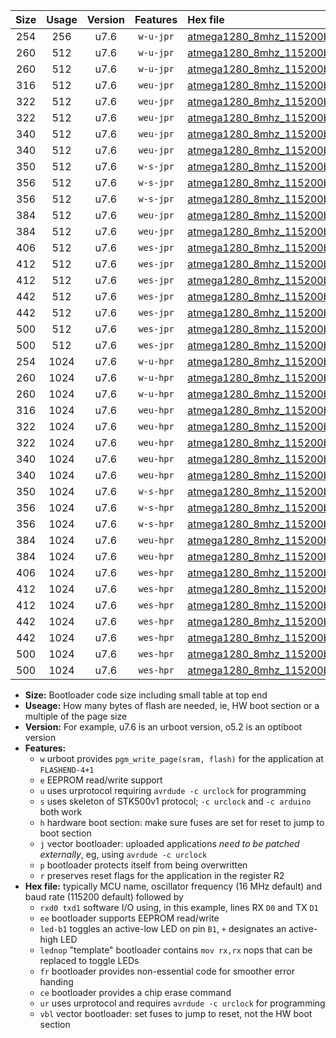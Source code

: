 |Size|Usage|Version|Features|Hex file|
|:-:|:-:|:-:|:-:|:--|
|254|256|u7.6|`w-u-jpr`|[atmega1280_8mhz_115200bps_rxe0_txe1_ur_vbl.hex](https://raw.githubusercontent.com/stefanrueger/urboot/main/atmega1280_8mhz_115200bps_rxe0_txe1_ur_vbl.hex)|
|260|512|u7.6|`w-u-jpr`|[atmega1280_8mhz_115200bps_rxe0_txe1_led+b7_ur_vbl.hex](https://raw.githubusercontent.com/stefanrueger/urboot/main/atmega1280_8mhz_115200bps_rxe0_txe1_led+b7_ur_vbl.hex)|
|260|512|u7.6|`w-u-jpr`|[atmega1280_8mhz_115200bps_rxe0_txe1_lednop_ur_vbl.hex](https://raw.githubusercontent.com/stefanrueger/urboot/main/atmega1280_8mhz_115200bps_rxe0_txe1_lednop_ur_vbl.hex)|
|316|512|u7.6|`weu-jpr`|[atmega1280_8mhz_115200bps_rxe0_txe1_ee_ur_vbl.hex](https://raw.githubusercontent.com/stefanrueger/urboot/main/atmega1280_8mhz_115200bps_rxe0_txe1_ee_ur_vbl.hex)|
|322|512|u7.6|`weu-jpr`|[atmega1280_8mhz_115200bps_rxe0_txe1_ee_led+b7_ur_vbl.hex](https://raw.githubusercontent.com/stefanrueger/urboot/main/atmega1280_8mhz_115200bps_rxe0_txe1_ee_led+b7_ur_vbl.hex)|
|322|512|u7.6|`weu-jpr`|[atmega1280_8mhz_115200bps_rxe0_txe1_ee_lednop_ur_vbl.hex](https://raw.githubusercontent.com/stefanrueger/urboot/main/atmega1280_8mhz_115200bps_rxe0_txe1_ee_lednop_ur_vbl.hex)|
|340|512|u7.6|`weu-jpr`|[atmega1280_8mhz_115200bps_rxe0_txe1_ee_led+b7_fr_ur_vbl.hex](https://raw.githubusercontent.com/stefanrueger/urboot/main/atmega1280_8mhz_115200bps_rxe0_txe1_ee_led+b7_fr_ur_vbl.hex)|
|340|512|u7.6|`weu-jpr`|[atmega1280_8mhz_115200bps_rxe0_txe1_ee_lednop_fr_ur_vbl.hex](https://raw.githubusercontent.com/stefanrueger/urboot/main/atmega1280_8mhz_115200bps_rxe0_txe1_ee_lednop_fr_ur_vbl.hex)|
|350|512|u7.6|`w-s-jpr`|[atmega1280_8mhz_115200bps_rxe0_txe1_vbl.hex](https://raw.githubusercontent.com/stefanrueger/urboot/main/atmega1280_8mhz_115200bps_rxe0_txe1_vbl.hex)|
|356|512|u7.6|`w-s-jpr`|[atmega1280_8mhz_115200bps_rxe0_txe1_led+b7_vbl.hex](https://raw.githubusercontent.com/stefanrueger/urboot/main/atmega1280_8mhz_115200bps_rxe0_txe1_led+b7_vbl.hex)|
|356|512|u7.6|`w-s-jpr`|[atmega1280_8mhz_115200bps_rxe0_txe1_lednop_vbl.hex](https://raw.githubusercontent.com/stefanrueger/urboot/main/atmega1280_8mhz_115200bps_rxe0_txe1_lednop_vbl.hex)|
|384|512|u7.6|`weu-jpr`|[atmega1280_8mhz_115200bps_rxe0_txe1_ee_led+b7_fr_ce_ur_vbl.hex](https://raw.githubusercontent.com/stefanrueger/urboot/main/atmega1280_8mhz_115200bps_rxe0_txe1_ee_led+b7_fr_ce_ur_vbl.hex)|
|384|512|u7.6|`weu-jpr`|[atmega1280_8mhz_115200bps_rxe0_txe1_ee_lednop_fr_ce_ur_vbl.hex](https://raw.githubusercontent.com/stefanrueger/urboot/main/atmega1280_8mhz_115200bps_rxe0_txe1_ee_lednop_fr_ce_ur_vbl.hex)|
|406|512|u7.6|`wes-jpr`|[atmega1280_8mhz_115200bps_rxe0_txe1_ee_vbl.hex](https://raw.githubusercontent.com/stefanrueger/urboot/main/atmega1280_8mhz_115200bps_rxe0_txe1_ee_vbl.hex)|
|412|512|u7.6|`wes-jpr`|[atmega1280_8mhz_115200bps_rxe0_txe1_ee_led+b7_vbl.hex](https://raw.githubusercontent.com/stefanrueger/urboot/main/atmega1280_8mhz_115200bps_rxe0_txe1_ee_led+b7_vbl.hex)|
|412|512|u7.6|`wes-jpr`|[atmega1280_8mhz_115200bps_rxe0_txe1_ee_lednop_vbl.hex](https://raw.githubusercontent.com/stefanrueger/urboot/main/atmega1280_8mhz_115200bps_rxe0_txe1_ee_lednop_vbl.hex)|
|442|512|u7.6|`wes-jpr`|[atmega1280_8mhz_115200bps_rxe0_txe1_ee_led+b7_fr_vbl.hex](https://raw.githubusercontent.com/stefanrueger/urboot/main/atmega1280_8mhz_115200bps_rxe0_txe1_ee_led+b7_fr_vbl.hex)|
|442|512|u7.6|`wes-jpr`|[atmega1280_8mhz_115200bps_rxe0_txe1_ee_lednop_fr_vbl.hex](https://raw.githubusercontent.com/stefanrueger/urboot/main/atmega1280_8mhz_115200bps_rxe0_txe1_ee_lednop_fr_vbl.hex)|
|500|512|u7.6|`wes-jpr`|[atmega1280_8mhz_115200bps_rxe0_txe1_ee_led+b7_fr_ce_vbl.hex](https://raw.githubusercontent.com/stefanrueger/urboot/main/atmega1280_8mhz_115200bps_rxe0_txe1_ee_led+b7_fr_ce_vbl.hex)|
|500|512|u7.6|`wes-jpr`|[atmega1280_8mhz_115200bps_rxe0_txe1_ee_lednop_fr_ce_vbl.hex](https://raw.githubusercontent.com/stefanrueger/urboot/main/atmega1280_8mhz_115200bps_rxe0_txe1_ee_lednop_fr_ce_vbl.hex)|
|254|1024|u7.6|`w-u-hpr`|[atmega1280_8mhz_115200bps_rxe0_txe1_ur.hex](https://raw.githubusercontent.com/stefanrueger/urboot/main/atmega1280_8mhz_115200bps_rxe0_txe1_ur.hex)|
|260|1024|u7.6|`w-u-hpr`|[atmega1280_8mhz_115200bps_rxe0_txe1_led+b7_ur.hex](https://raw.githubusercontent.com/stefanrueger/urboot/main/atmega1280_8mhz_115200bps_rxe0_txe1_led+b7_ur.hex)|
|260|1024|u7.6|`w-u-hpr`|[atmega1280_8mhz_115200bps_rxe0_txe1_lednop_ur.hex](https://raw.githubusercontent.com/stefanrueger/urboot/main/atmega1280_8mhz_115200bps_rxe0_txe1_lednop_ur.hex)|
|316|1024|u7.6|`weu-hpr`|[atmega1280_8mhz_115200bps_rxe0_txe1_ee_ur.hex](https://raw.githubusercontent.com/stefanrueger/urboot/main/atmega1280_8mhz_115200bps_rxe0_txe1_ee_ur.hex)|
|322|1024|u7.6|`weu-hpr`|[atmega1280_8mhz_115200bps_rxe0_txe1_ee_led+b7_ur.hex](https://raw.githubusercontent.com/stefanrueger/urboot/main/atmega1280_8mhz_115200bps_rxe0_txe1_ee_led+b7_ur.hex)|
|322|1024|u7.6|`weu-hpr`|[atmega1280_8mhz_115200bps_rxe0_txe1_ee_lednop_ur.hex](https://raw.githubusercontent.com/stefanrueger/urboot/main/atmega1280_8mhz_115200bps_rxe0_txe1_ee_lednop_ur.hex)|
|340|1024|u7.6|`weu-hpr`|[atmega1280_8mhz_115200bps_rxe0_txe1_ee_led+b7_fr_ur.hex](https://raw.githubusercontent.com/stefanrueger/urboot/main/atmega1280_8mhz_115200bps_rxe0_txe1_ee_led+b7_fr_ur.hex)|
|340|1024|u7.6|`weu-hpr`|[atmega1280_8mhz_115200bps_rxe0_txe1_ee_lednop_fr_ur.hex](https://raw.githubusercontent.com/stefanrueger/urboot/main/atmega1280_8mhz_115200bps_rxe0_txe1_ee_lednop_fr_ur.hex)|
|350|1024|u7.6|`w-s-hpr`|[atmega1280_8mhz_115200bps_rxe0_txe1.hex](https://raw.githubusercontent.com/stefanrueger/urboot/main/atmega1280_8mhz_115200bps_rxe0_txe1.hex)|
|356|1024|u7.6|`w-s-hpr`|[atmega1280_8mhz_115200bps_rxe0_txe1_led+b7.hex](https://raw.githubusercontent.com/stefanrueger/urboot/main/atmega1280_8mhz_115200bps_rxe0_txe1_led+b7.hex)|
|356|1024|u7.6|`w-s-hpr`|[atmega1280_8mhz_115200bps_rxe0_txe1_lednop.hex](https://raw.githubusercontent.com/stefanrueger/urboot/main/atmega1280_8mhz_115200bps_rxe0_txe1_lednop.hex)|
|384|1024|u7.6|`weu-hpr`|[atmega1280_8mhz_115200bps_rxe0_txe1_ee_led+b7_fr_ce_ur.hex](https://raw.githubusercontent.com/stefanrueger/urboot/main/atmega1280_8mhz_115200bps_rxe0_txe1_ee_led+b7_fr_ce_ur.hex)|
|384|1024|u7.6|`weu-hpr`|[atmega1280_8mhz_115200bps_rxe0_txe1_ee_lednop_fr_ce_ur.hex](https://raw.githubusercontent.com/stefanrueger/urboot/main/atmega1280_8mhz_115200bps_rxe0_txe1_ee_lednop_fr_ce_ur.hex)|
|406|1024|u7.6|`wes-hpr`|[atmega1280_8mhz_115200bps_rxe0_txe1_ee.hex](https://raw.githubusercontent.com/stefanrueger/urboot/main/atmega1280_8mhz_115200bps_rxe0_txe1_ee.hex)|
|412|1024|u7.6|`wes-hpr`|[atmega1280_8mhz_115200bps_rxe0_txe1_ee_led+b7.hex](https://raw.githubusercontent.com/stefanrueger/urboot/main/atmega1280_8mhz_115200bps_rxe0_txe1_ee_led+b7.hex)|
|412|1024|u7.6|`wes-hpr`|[atmega1280_8mhz_115200bps_rxe0_txe1_ee_lednop.hex](https://raw.githubusercontent.com/stefanrueger/urboot/main/atmega1280_8mhz_115200bps_rxe0_txe1_ee_lednop.hex)|
|442|1024|u7.6|`wes-hpr`|[atmega1280_8mhz_115200bps_rxe0_txe1_ee_led+b7_fr.hex](https://raw.githubusercontent.com/stefanrueger/urboot/main/atmega1280_8mhz_115200bps_rxe0_txe1_ee_led+b7_fr.hex)|
|442|1024|u7.6|`wes-hpr`|[atmega1280_8mhz_115200bps_rxe0_txe1_ee_lednop_fr.hex](https://raw.githubusercontent.com/stefanrueger/urboot/main/atmega1280_8mhz_115200bps_rxe0_txe1_ee_lednop_fr.hex)|
|500|1024|u7.6|`wes-hpr`|[atmega1280_8mhz_115200bps_rxe0_txe1_ee_led+b7_fr_ce.hex](https://raw.githubusercontent.com/stefanrueger/urboot/main/atmega1280_8mhz_115200bps_rxe0_txe1_ee_led+b7_fr_ce.hex)|
|500|1024|u7.6|`wes-hpr`|[atmega1280_8mhz_115200bps_rxe0_txe1_ee_lednop_fr_ce.hex](https://raw.githubusercontent.com/stefanrueger/urboot/main/atmega1280_8mhz_115200bps_rxe0_txe1_ee_lednop_fr_ce.hex)|

- **Size:** Bootloader code size including small table at top end
- **Useage:** How many bytes of flash are needed, ie, HW boot section or a multiple of the page size
- **Version:** For example, u7.6 is an urboot version, o5.2 is an optiboot version
- **Features:**
  + `w` urboot provides `pgm_write_page(sram, flash)` for the application at `FLASHEND-4+1`
  + `e` EEPROM read/write support
  + `u` uses urprotocol requiring `avrdude -c urclock` for programming
  + `s` uses skeleton of STK500v1 protocol; `-c urclock` and `-c arduino` both work
  + `h` hardware boot section: make sure fuses are set for reset to jump to boot section
  + `j` vector bootloader: uploaded applications *need to be patched externally*, eg, using `avrdude -c urclock`
  + `p` bootloader protects itself from being overwritten
  + `r` preserves reset flags for the application in the register R2
- **Hex file:** typically MCU name, oscillator frequency (16 MHz default) and baud rate (115200 default) followed by
  + `rxd0 txd1` software I/O using, in this example, lines RX `D0` and TX `D1`
  + `ee` bootloader supports EEPROM read/write
  + `led-b1` toggles an active-low LED on pin `B1`, `+` designates an active-high LED
  + `lednop` "template" bootloader contains `mov rx,rx` nops that can be replaced to toggle LEDs
  + `fr` bootloader provides non-essential code for smoother error handing
  + `ce` bootloader provides a chip erase command
  + `ur` uses urprotocol and requires `avrdude -c urclock` for programming
  + `vbl` vector bootloader: set fuses to jump to reset, not the HW boot section
